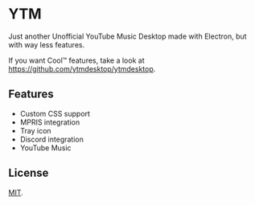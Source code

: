 # YTM

Just another Unofficial YouTube Music Desktop made with Electron, but with 
way less features.

If you want Cool™️  features, take a look at 
https://github.com/ytmdesktop/ytmdesktop.

## Features

- Custom CSS support
- MPRIS integration
- Tray icon
- Discord integration
- YouTube Music

## License

[MIT](./LICENSE).
